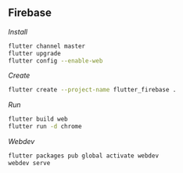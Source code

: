 ## Firebase

*Install*

```bash
flutter channel master
flutter upgrade
flutter config --enable-web
```

*Create*

```bash
flutter create --project-name flutter_firebase .
```

*Run*

```bash
flutter build web
flutter run -d chrome
```

*Webdev*

```bash
flutter packages pub global activate webdev
webdev serve
```